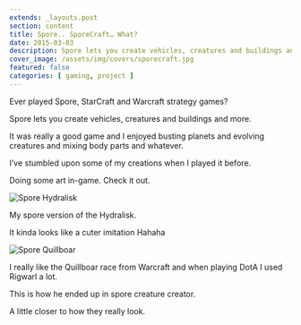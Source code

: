 ```yaml
---
extends: _layouts.post
section: content
title: Spore.. SporeCraft… What?
date: 2015-03-03
description: Spore lets you create vehicles, creatures and buildings and more. Here are some creatures I made.
cover_image: /assets/img/covers/sporecraft.jpg
featured: false
categories: [ gaming, project ]
---
```


Ever played Spore, StarCraft and Warcraft strategy games?

Spore lets you create vehicles, creatures and buildings and more.

It was really a good game and I enjoyed busting planets and evolving creatures and mixing body parts and whatever.

I’ve stumbled upon some of my creations when I played it before.

Doing some art in-game. Check it out.

![Spore Hydralisk](https://res.cloudinary.com/langitlupakintoncloud/image/upload/hugo/jcos.io/Zacrong-2_jibepp.png)

My spore version of the Hydralisk.

It kinda looks like a cuter imitation Hahaha

![Spore Quillboar](https://res.cloudinary.com/langitlupakintoncloud/image/upload/hugo/jcos.io/Rigwarl_ofuii7.png)

I really like the Quillboar race from Warcraft and when playing DotA I used Rigwarl a lot.

This is how he ended up in spore creature creator.

A little closer to how they really look.
